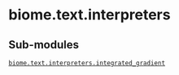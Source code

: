 # biome.text.interpreters <Badge text="Module"/>
<h2 class="section-title" id="header-submodules">Sub-modules</h2>
<dl>
<dt><code class="name"><a title="biome.text.interpreters.integrated_gradient" href="integrated_gradient.html">biome.text.interpreters.integrated_gradient</a></code></dt>
<dd>
<div class="desc"></div>
</dd>
</dl>